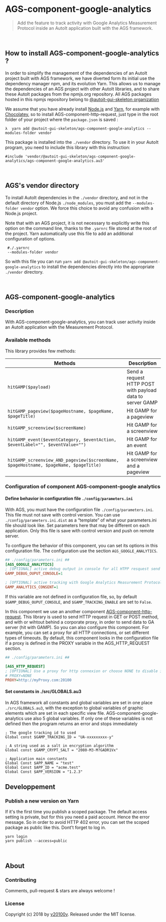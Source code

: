AGS-component-google-analytics
==============================

> Add the feature to track activity with Google Analytics Measurement Protocol inside an AutoIt application built with the AGS framework.



<br/>

## How to install AGS-component-google-analytics ?

In order to simplify the management of the dependencies of an AutoIt project built with AGS framework, we have diverted form its initial use the dependency manager npm, and its evolution Yarn. This allows us to manage the dependencies of an AGS project with other AutoIt libraries, and to share these AutoIt packages from the npmjs.org repository. All AGS packages hosted in this npmjs repository belong to [@autoit-gui-skeleton organization](https://www.npmjs.com/org/autoit-gui-skeleton)

We assume that you have already install [Node.js](https://nodejs.org/) and [Yarn](https://yarnpkg.com/lang/en/), for example with [Chocolatey](https://chocolatey.org/), so to install AGS-component-http-request, just type in the root folder of your project where the `package.json` is saved :

```
λ  yarn add @autoit-gui-skeleton/ags-component-google-analytics --modules-folder vendor
```

This package is installed into the `./vendor` directory. To use it in your AutoIt program, you need to include this library with this instruction:

```autoit
#include 'vendor/@autoit-gui-skeleton/ags-component-google-analytics/ags-component-google-analytics.au3'
```



<br/>

## AGS's vendor directory

To install AutoIt dependencies in the `./vendor` directory, and not in the default directory of Node.js `./node_modules`, you must add the `--modules-folder vendor` option. We force this choice to avoid any confusion with a Node.js project.

Note that with an AGS project, it is not necessary to explicitly write this option on the command line, thanks to the `.yarnrc` file stored at the root of the project. Yarn automatically use this file to add an additional configuration of options.

```
 #./.yarnrc
 --modules-folder vendor
 ```

So with this file you can run `yarn add @autoit-gui-skeleton/ags-component-google-analytics` to install the dependencies directly into the appropriate `./vendor` directory.



<br/>

## AGS-component-google-analytics

### Description

With AGS-component-google-analytics, you can track user activity inside an AutoIt application with the Measurement Protocol.




### Available methods

This library provides few methods:

 Methods | Description
---------|-------------
`hitGAMP($payload)` | Send a request HTTP POST with payload data to server GAMP
`hitGAMP_pageview($pageHostname, $pageName, $pageTitle)` | Hit GAMP for a pageview
`hitGAMP_screenview($screenName)` | Hit GAMP for a screenview
`hitGAMP_event($eventCategory, $eventAction, $eventLabel="", $eventValue="")` | Hit GAMP for an event
`hitGAMP_screenview_AND_pageview($screenName, $pageHostname, $pageName, $pageTitle)` | Hit GAMP for a screenview and a pageview



### Configuration of component AGS-component-google analytics

#### Define behavior in configuration file `./config/parameters.ini`

With AGS, you must have the configuration file `./config/parameters.ini`. This file must not save with control version. You can use `./config/parameters.ini.dist` as a “template” of what your parameters.ini file should look like. Set parameters here that may be different on each application. Only this file is save with control version and push on remote server.

To configure the behavior of this component, you can set its options in this configuration file. The configuration use the section `AGS_GOOGLE_ANALYTICS`.

```ini
## ./config/parameters.ini ##
[AGS_GOOGLE_ANALYTICS]
; [OPTIONAL] active debug output in console for all HTPP resquest send with GAMP
GAMP_DEBUG_OUPUT_CONSOLE=1

; [OPTIONAL] active tracking with Google Analytics Measurement Protocol
GAMP_ANALYTICS_CONSENT=1
```

If this variable are not defined in configuration file, so, by default `$GAMP_DEBUG_OUPUT_CONSOLE`, and `$GAMP_TRACKING_ENABLE` are set to `False`.

In this component we use an another component [AGS-component-http-request](https://yarnpkg.com/fr/package/@autoit-gui-skeleton/ags-component-http-request). This library is used to send HTTP request in GET or POST method, and with or wihtout behind a corporate proxy, in order to send data to GA server (hit with GAMP). So you can also configure this component. For example, you can set a proxy for all HTTP connections, or set different types of timeouts. By default, this component looks in the configuration file if a proxy is defined in the PROXY variable in the AGS_HTTP_REQUEST section.

```ini
## ./config/parameters.ini ##

[AGS_HTTP_REQUEST]
; [OPTIONAL] Use a proxy for http connexion or choose NONE to disable it
# PROXY=NONE
PROXY=http://myProxy.com:20100
```


#### Set constants in ./src/GLOBALS.au3

In AGS framework all constants and global variables are set in one place `./src/GLOBALS.au3`, with the exception to global variables of graphic elements which are set in each specific view file. AGS-component-google-analytics use also 5 global variables. If only one of these variables is not defined then the program returns an error and stops immediately

```autoit
; The google tracking id to used
Global const $GAMP_TRACKING_ID = "UA-xxxxxxxxx-y"

; A string used as a salt in encryption algorithm
Global const $GAMP_CRYPT_SALT = "2080-M3-M?GADR1Vx"

; Application main constants
Global Const $APP_NAME = "test"
Global Const $APP_ID = "acme.test"
Global Const $APP_VERSION = "1.2.3"
```


## Developpement

### Publish a new version on Yarn

If it's the first time you publish a scoped package. The default access setting is private, but for this you need a paid account. Hence the error message. So in order to avoid HTTP 402 error, you can set the scoped package as public like this. Dont't forget to log in.

```
yarn login
yarn publish --access=public
```


<br/>

## About

### Contributing

Comments, pull-request & stars are always welcome !

### License

Copyright (c) 2018 by [v20100v](https://github.com/v20100v). Released under the MIT license.
